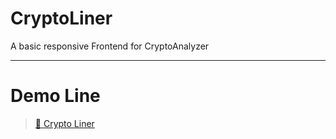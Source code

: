 # CryptoLiner
A basic responsive Frontend for CryptoAnalyzer

---
# Demo Line
> [🚀 Crypto Liner](https://cryptoliner.onrender.com/)
